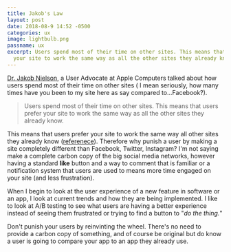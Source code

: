 ```yaml
---
title: Jakob's Law
layout: post
date: 2018-08-9 14:52 -0500
categories: ux
image: lightbulb.png
passname: ux
excerpt: Users spend most of their time on other sites. This means that users prefer
  your site to work the same way as all the other sites they already know.
---
```


[Dr. Jakob Nielson](https://www.nngroup.com/people/jakob-nielsen/), a User Advocate at Apple Computers talked about how users spend most of their time on other sites ( I mean seriously, how many times have you been to my site here as say compared to...Facebook?).

>Users spend most of their time on other sites. This means that users prefer your site to work the same way as all the other sites they already know.

This means that users prefer your site to work the same way all other sites they already know ([referenece](https://www.nngroup.com/videos/jakobs-law-internet-ux/)).  Therefore why punish a user by making a site completely different than Facebook, Twitter, Instagram?  I'm not saying make a complete carbon copy of the big social media networks, however having a standard **like** button and a way to comment that is familiar or a notification system that users are used to means more time engaged on your site (and less frustration).

When I begin to look at the user experience of a new feature in software or an app, I look at current trends and how they are being implemented.  I like to look at A/B testing to see what users are having a better experience instead of seeing them frustrated or trying to find a button to "*do the thing.*"

Don't punish your users by reinvinting the wheel.  There's no need to provide a carbon copy of something, and of course be original but do know a user is going to compare your app to an app they already use.
